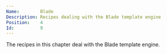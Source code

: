 ```yaml
---
Name:        Blade
Description: Recipes dealing with the Blade template engine
Position:    4
Id:          9
---
```

The recipes in this chapter deal with the Blade template engine.